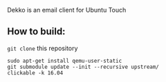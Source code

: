Dekko is an email client for Ubuntu Touch

## How to build:


`git clone` this repository
```
sudo apt-get install qemu-user-static
git submodule update --init --recursive upstream/
clickable -k 16.04
```

